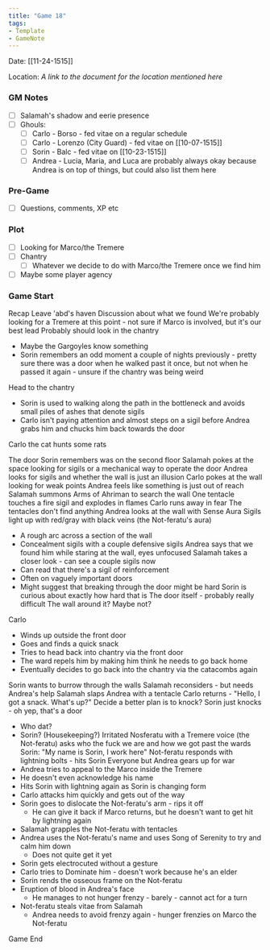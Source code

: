 ```yaml
---
title: "Game 18"
tags:
- Template
- GameNote
---
```


Date: [[11-24-1515]]

Location: *A link to the document for the location mentioned here*

### GM Notes
- [ ] Salamah's shadow and eerie presence
- [ ] Ghouls:
	- [ ] Carlo - Borso - fed vitae on a regular schedule
	- [ ] Carlo - Lorenzo (City Guard) - fed vitae on [[10-07-1515]]
	- [ ] Sorin - Balc - fed vitae on [[10-23-1515]]
	- [ ] Andrea - Lucia, Maria, and Luca are probably always okay because Andrea is on top of things, but could also list them here

### Pre-Game
- [ ] Questions, comments, XP etc

### Plot
- [ ] Looking for Marco/the Tremere
- [ ] Chantry
	- [ ] Whatever we decide to do with Marco/the Tremere once we find him
- [ ] Maybe some player agency

### Game Start

Recap
Leave 'abd's haven
Discussion about what we found
We're probably looking for a Tremere at this point - not sure if Marco is involved, but it's our best lead
Probably should look in the chantry
- Maybe the Gargoyles know something
- Sorin remembers an odd moment a couple of nights previously - pretty sure there was a door when he walked past it once, but not when he passed it again - unsure if the chantry was being weird

Head to the chantry
- Sorin is used to walking along the path in the bottleneck and avoids small piles of ashes that denote sigils
- Carlo isn't paying attention and almost steps on a sigil before Andrea grabs him and chucks him back towards the door

Carlo the cat hunts some rats

The door Sorin remembers was on the second floor
Salamah pokes at the space looking for sigils or a mechanical way to operate the door
Andrea looks for sigils and whether the wall is just an illusion
Carlo pokes at the wall looking for weak points
Andrea feels like something is just out of reach
Salamah summons Arms of Ahriman to search the wall
One tentacle touches a fire sigil and explodes in flames
Carlo runs away in fear
The tentacles don't find anything
Andrea looks at the wall with Sense Aura
Sigils light up with red/gray with black veins (the Not-feratu's aura)
- A rough arc across a section of the wall
- Concealment sigils with a couple defensive sigils
Andrea says that we found him while staring at the wall, eyes unfocused
Salamah takes a closer look - can see a couple sigils now
- Can read that there's a sigil of reinforcement
- Often on vaguely important doors
- Might suggest that breaking through the door might be hard
Sorin is curious about exactly how hard that is
The door itself - probably really difficult
The wall around it? Maybe not?

Carlo
- Winds up outside the front door
- Goes and finds a quick snack
- Tries to head back into chantry via the front door
- The ward repels him by making him think he needs to go back home
- Eventually decides to go back into the chantry via the catacombs again

Sorin wants to burrow through the walls
Salamah reconsiders - but needs Andrea's help
Salamah slaps Andrea with a tentacle
Carlo returns - "Hello, I got a snack. What's up?"
Decide a better plan is to knock?
Sorin just knocks - oh yep, that's a door
- Who dat?
- Sorin? (Housekeeping?)
Irritated Nosferatu with a Tremere voice (the Not-feratu) asks who the fuck we are and how we got past the wards
Sorin: "My name is Sorin, I work here"
Not-feratu responds with lightning bolts - hits Sorin
Everyone but Andrea gears up for war
- Andrea tries to appeal to the Marco inside the Tremere
- He doesn't even acknowledge his name
- Hits Sorin with lightning again as Sorin is changing form
- Carlo attacks him quickly and gets out of the way
- Sorin goes to dislocate the Not-feratu's arm - rips it off
	- He can give it back if Marco returns, but he doesn't want to get hit by lightning again
- Salamah grapples the Not-feratu with tentacles
- Andrea uses the Not-feratu's name and uses Song of Serenity to try and calm him down
	- Does not quite get it yet
- Sorin gets electrocuted without a gesture
- Carlo tries to Dominate him - doesn't work because he's an elder
- Sorin rends the osseous frame on the Not-feratu
- Eruption of blood in Andrea's face
	- He manages to not hunger frenzy - barely - cannot act for a turn
- Not-feratu steals vitae from Salamah
	- Andrea needs to avoid frenzy again - hunger frenzies on Marco the Not-feratu

Game End
